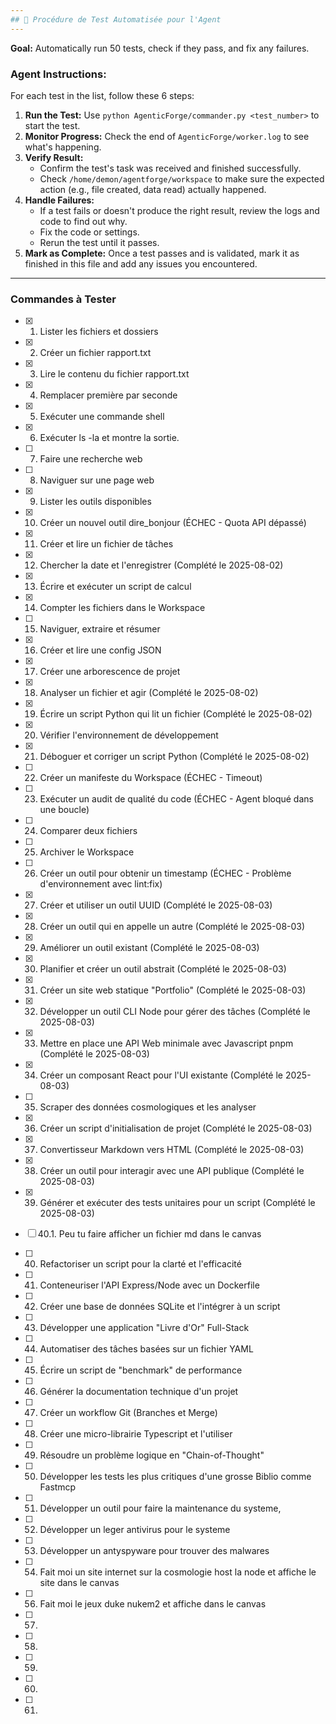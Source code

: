 ```yaml
---
## 🧪 Procédure de Test Automatisée pour l'Agent
---
```


**Goal:** Automatically run 50 tests, check if they pass, and fix any failures.

### Agent Instructions:

For each test in the list, follow these 6 steps:

1.  **Run the Test:** Use `python AgenticForge/commander.py <test_number>` to start the test.
2.  **Monitor Progress:** Check the end of `AgenticForge/worker.log` to see what's happening.
3.  **Verify Result:**
    * Confirm the test's task was received and finished successfully.
    * Check `/home/demon/agentforge/workspace` to make sure the expected action (e.g., file created, data read) actually happened.
4.  **Handle Failures:**
    * If a test fails or doesn't produce the right result, review the logs and code to find out why.
    * Fix the code or settings.
    * Rerun the test until it passes.
5.  **Mark as Complete:** Once a test passes and is validated, mark it as finished in this file and add any issues you encountered.

---

### Commandes à Tester

-   [x] 1. Lister les fichiers et dossiers 
-   [x] 2. Créer un fichier rapport.txt
-   [x] 3. Lire le contenu du fichier rapport.txt
-   [x] 4. Remplacer première par seconde
-   [x] 5. Exécuter une commande shell
-   [x] 6. Exécuter ls -la et montre la sortie. 
-   [ ] 7. Faire une recherche web  
-   [ ] 8. Naviguer sur une page web 
-   [x] 9. Lister les outils disponibles
-   [x] 10. Créer un nouvel outil dire_bonjour (ÉCHEC - Quota API dépassé) 
-   [x] 11. Créer et lire un fichier de tâches
-   [x] 12. Chercher la date et l'enregistrer (Complété le 2025-08-02)
-   [x] 13. Écrire et exécuter un script de calcul
-   [x] 14. Compter les fichiers dans le Workspace
-   [ ] 15. Naviguer, extraire et résumer 
-   [x] 16. Créer et lire une config JSON
-   [x] 17. Créer une arborescence de projet
-   [x] 18. Analyser un fichier et agir (Complété le 2025-08-02)
-   [x] 19. Écrire un script Python qui lit un fichier (Complété le 2025-08-02)
-   [x] 20. Vérifier l'environnement de développement
-   [x] 21. Déboguer et corriger un script Python (Complété le 2025-08-02)
-   [ ] 22. Créer un manifeste du Workspace (ÉCHEC - Timeout)
-   [ ] 23. Exécuter un audit de qualité du code (ÉCHEC - Agent bloqué dans une boucle)
-   [ ] 24. Comparer deux fichiers
-   [ ] 25. Archiver le Workspace 
-   [ ] 26. Créer un outil pour obtenir un timestamp (ÉCHEC - Problème d'environnement avec lint:fix)
-   [x] 27. Créer et utiliser un outil UUID (Complété le 2025-08-03)
-   [x] 28. Créer un outil qui en appelle un autre (Complété le 2025-08-03)
-   [x] 29. Améliorer un outil existant (Complété le 2025-08-03)
-   [x] 30. Planifier et créer un outil abstrait (Complété le 2025-08-03)
-   [x] 31. Créer un site web statique "Portfolio" (Complété le 2025-08-03)
-   [x] 32. Développer un outil CLI Node pour gérer des tâches (Complété le 2025-08-03)
-   [x] 33. Mettre en place une API Web minimale avec Javascript pnpm (Complété le 2025-08-03)
-   [x] 34. Créer un composant React pour l'UI existante (Complété le 2025-08-03)
-   [ ] 35. Scraper des données cosmologiques et les analyser
-   [x] 36. Créer un script d'initialisation de projet (Complété le 2025-08-03)
-   [x] 37. Convertisseur Markdown vers HTML (Complété le 2025-08-03)
-   [x] 38. Créer un outil pour interagir avec une API publique (Complété le 2025-08-03)
-   [x] 39. Générer et exécuter des tests unitaires pour un script (Complété le 2025-08-03)
-   [ ] 40.1. Peu tu faire afficher un fichier md dans le canvas

-   [ ] 40. Refactoriser un script pour la clarté et l'efficacité
-   [ ] 41. Conteneuriser l'API Express/Node avec un Dockerfile
-   [ ] 42. Créer une base de données SQLite et l'intégrer à un script
-   [ ] 43. Développer une application "Livre d'Or" Full-Stack
-   [ ] 44. Automatiser des tâches basées sur un fichier YAML
-   [ ] 45. Écrire un script de "benchmark" de performance
-   [ ] 46. Générer la documentation technique d'un projet
-   [ ] 47. Créer un workflow Git (Branches et Merge)
-   [ ] 48. Créer une micro-librairie Typescript et l'utiliser
-   [ ] 49. Résoudre un problème logique en "Chain-of-Thought"
-   [ ] 50. Développer les tests les plus critiques d'une grosse Biblio comme Fastmcp
-   [ ] 51. Développer un outil pour faire la maintenance du systeme,
-   [ ] 52. Développer un leger antivirus pour le systeme
-   [ ] 53. Développer un antyspyware pour trouver des malwares
-   [ ] 54. Fait moi un site internet sur la cosmologie host la node et affiche le site dans le canvas
-   [ ] 56. Fait moi le jeux duke nukem2 et affiche dans le canvas 
-   [ ] 57.
-   [ ] 58.
-   [ ] 59.
-   [ ] 60.
-   [ ] 61.
